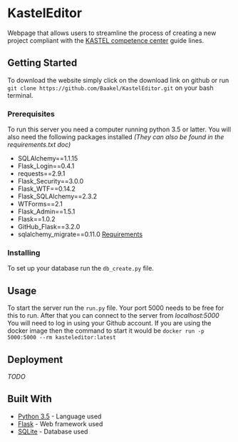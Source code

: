 # KastelEditor
Webpage that allows users to streamline the process of creating a new project compliant with the [KASTEL competence center](https://www.kastel.kit.edu/) guide lines.

## Getting Started
To download the website simply click on the download link on github or run `git clone https://github.com/Baakel/KastelEditor.git` on your bash terminal.

### Prerequisites
To run this server you need a computer running python 3.5 or latter.
You will also need the following packages installed _(They can also be found in the requirements.txt doc)_
- SQLAlchemy==1.1.15
- Flask_Login==0.4.1
- requests==2.9.1
- Flask_Security==3.0.0
- Flask_WTF==0.14.2
- Flask_SQLAlchemy==2.3.2
- WTForms==2.1
- Flask_Admin==1.5.1
- Flask==1.0.2
- GitHub_Flask==3.2.0
- sqlalchemy_migrate==0.11.0
[Requirements](requirements.txt)

### Installing
To set up your database run the `db_create.py` file.

## Usage
To start the server run the `run.py` file. Your port 5000 needs to be free for this to run. After that you can connect to the server from *localhost:5000* 
You will need to log in using your Github account.
If you are using the docker image then the command to start it would be `docker run -p 5000:5000 --rm kasteleditor:latest`

## Deployment
_TODO_

## Built With
- [Python 3.5](https://www.python.org/) - Language used
- [Flask](http://flask.pocoo.org/) - Web framework used
- [SQLite](https://www.sqlite.org/index.html) - Database used
